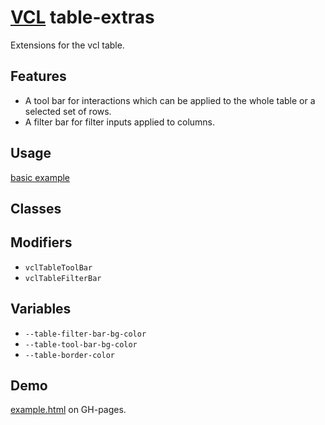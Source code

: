 # [VCL](https://github.com/vcl/doc) table-extras

Extensions for the vcl table.

## Features

- A tool bar for interactions which can be applied to the whole table
  or a selected set of rows.
- A filter bar for filter inputs applied to columns.

## Usage

[basic example](/demo/example.html)

## Classes

## Modifiers

- `vclTableToolBar`
- `vclTableFilterBar`

## Variables

- `--table-filter-bar-bg-color`
- `--table-tool-bar-bg-color`
- `--table-border-color`

## Demo

[example.html](/demo/example.html) on GH-pages.
